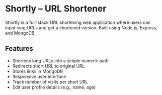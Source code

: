 # Shortly – URL Shortener 

Shortly is a full-stack URL shortening web application where users can input long URLs and get a shortened version. Built using Node.js, Express, and MongoDB.

##  Features

- Shortens long URLs into a simple numeric path
- Redirects short URL to original URL
- Stores links in MongoDB
- Responsive user interface
- Track number of visits per short URL
- Edit user profile details (e.g., name, age)
